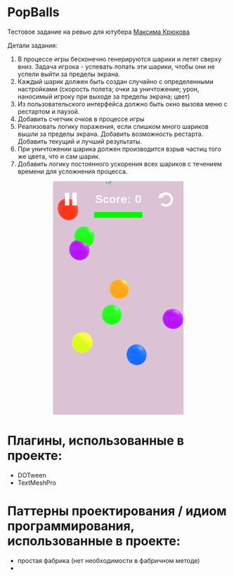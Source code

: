 # PopBalls
Тестовое задание на ревью для ютубера [Максима Крюкова](https://www.youtube.com/channel/UCCrLQKMtF_FwOeDgTUuOksw) 

Детали задания:
1. В процессе игры бесконечно генерируются шарики и летят сверху вниз. Задача игрока - успевать лопать эти шарики, чтобы они не успели выйти за пределы экрана.
2. Каждый шарик должен быть создан случайно с определенными настройками (скорость полета; очки за уничтожение; урон, наносимый игроку при выходе за пределы экрана; цвет)
3. Из пользовательского интерфейса должно быть окно вызова меню с рестартом и паузой.
4. Добавить счетчик очков в процессе игры
5. Реализовать логику поражения, если слишком много шариков вышли за пределы экрана. Добавить возможность рестарта. Добавить текущий и лучший результаты.
6. При уничтожении шарика должен производится взрыв частиц того же цвета, что и сам шарик.
7. Добавить логику постоянного ускорения всех шариков с течением времени для усложнения процесса.

<p align="center">
  <img src="gameplay.gif" alt="gameplay" />
</p>

# Плагины, использованные в проекте:
* DOTween
* TextMeshPro

# Паттерны проектирования / идиом программирования, использованные в проекте:
* простая фабрика (нет необходимости в фабричном методе)
* 